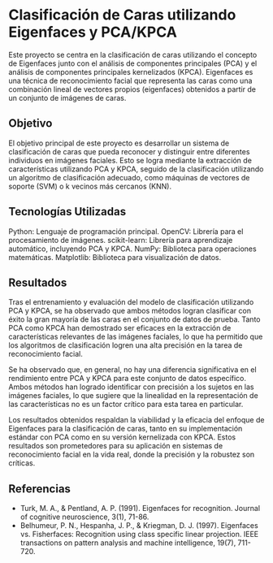 # Clasificación de Caras utilizando Eigenfaces y PCA/KPCA
Este proyecto se centra en la clasificación de caras utilizando el concepto de Eigenfaces junto con el análisis de componentes principales (PCA) y el análisis de componentes principales kernelizados (KPCA). Eigenfaces es una técnica de reconocimiento facial que representa las caras como una combinación lineal de vectores propios (eigenfaces) obtenidos a partir de un conjunto de imágenes de caras.

## Objetivo
El objetivo principal de este proyecto es desarrollar un sistema de clasificación de caras que pueda reconocer y distinguir entre diferentes individuos en imágenes faciales. Esto se logra mediante la extracción de características utilizando PCA y KPCA, seguido de la clasificación utilizando un algoritmo de clasificación adecuado, como máquinas de vectores de soporte (SVM) o k vecinos más cercanos (KNN).

## Tecnologías Utilizadas
Python: Lenguaje de programación principal.
OpenCV: Librería para el procesamiento de imágenes.
scikit-learn: Librería para aprendizaje automático, incluyendo PCA y KPCA.
NumPy: Biblioteca para operaciones matemáticas.
Matplotlib: Biblioteca para visualización de datos.

## Resultados
Tras el entrenamiento y evaluación del modelo de clasificación utilizando PCA y KPCA, se ha observado que ambos métodos logran clasificar con éxito la gran mayoría de las caras en el conjunto de datos de prueba. Tanto PCA como KPCA han demostrado ser eficaces en la extracción de características relevantes de las imágenes faciales, lo que ha permitido que los algoritmos de clasificación logren una alta precisión en la tarea de reconocimiento facial.

Se ha observado que, en general, no hay una diferencia significativa en el rendimiento entre PCA y KPCA para este conjunto de datos específico. Ambos métodos han logrado identificar con precisión a los sujetos en las imágenes faciales, lo que sugiere que la linealidad en la representación de las características no es un factor crítico para esta tarea en particular.

Los resultados obtenidos respaldan la viabilidad y la eficacia del enfoque de Eigenfaces para la clasificación de caras, tanto en su implementación estándar con PCA como en su versión kernelizada con KPCA. Estos resultados son prometedores para su aplicación en sistemas de reconocimiento facial en la vida real, donde la precisión y la robustez son críticas.

## Referencias

- Turk, M. A., & Pentland, A. P. (1991). Eigenfaces for recognition. Journal of cognitive neuroscience, 3(1), 71-86.
- Belhumeur, P. N., Hespanha, J. P., & Kriegman, D. J. (1997). Eigenfaces vs. Fisherfaces: Recognition using class specific linear projection. IEEE transactions on pattern analysis and machine intelligence, 19(7), 711-720.
